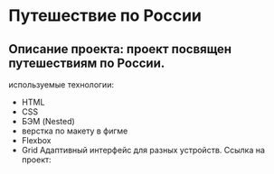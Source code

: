 # Путешествие по России

## Описание проекта: проект посвящен путешествиям по России.

используемые технологии:

- HTML
- CSS
- БЭМ (Nested)
- верстка по макету в фигме
- Flexbox
- Grid
  Адаптивный интерфейс для разных устройств.
  Ссылка на проект:
